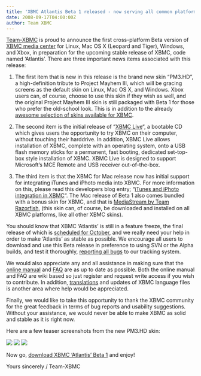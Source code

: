 ```yaml
---
title: 'XBMC Atlantis Beta 1 released - now serving all common platforms'
date: 2008-09-17T04:00:00Z
author: Team XBMC
---
```

[Team-XBMC](/about/team) is proud to announce the first cross-platform Beta version of [XBMC media center](https://kodi.wiki/view/Main_Page) for Linux, Mac OS X (Leopard and Tiger), Windows, and Xbox, in preparation for the upcoming stable release of XBMC, code named ‘Atlantis’. There are three important news items associated with this release:

 1. The first item that is new in this release is the brand new skin “PM3.HD”, a high-definition tribute to Project Mayhem III, which will be gracing screens as the default skin on Linux, Mac OS X, and Windows. Xbox users can, of course, choose to use this skin if they wish as well, and the original Project Mayhem III skin is still packaged with Beta 1 for those who prefer the old-school look. This is in addition to the already [awesome selection of skins available for XBMC](https://forum.kodi.tv/forumdisplay.php?fid=67).

 2. The second item is the initial release of “[XBMC Live](https://kodi.wiki/view/XBMC_Live)“, a bootable CD which gives users the opportunity to try XBMC on their computer, without touching their harddrive. In addition, XBMC Live allows installation of XBMC, complete with an operating system, onto a USB flash memory sticks for a permanent, fast booting, dedicated set-top-box style installation of XBMC. XBMC Live is designed to support Microsoft’s MCE Remote and USB receiver out-of-the-box.

 3. The third item is that the XBMC for Mac release now has initial support for integrating iTunes and iPhoto media into XBMC. For more information on this, please read this developers blog entry; “[iTunes and iPhoto integration in XBMC](/article/itunes-and-iphoto-integration-xbmc)“. The Mac release of Beta 1 also comes bundled with a bonus skin for XBMC, and that is [MediaStream by Team Razorfish](https://www.seventech.org), (this skin can, of course, be downloaded and installed on all XBMC platforms, like all other XBMC skins).

 You should know that XBMC ‘Atlantis’ is still in a feature freeze, the final release of which is [scheduled for October](http://trac.xbmc.org/milestone/8.10), and we really need your help in order to make ‘Atlantis’ as stable as possible. We encourage all users to download and use this Beta release in preference to using SVN or the Alpha builds, and test it thoroughly, [reporting all bugs](https://kodi.wiki/view/HOW-TO_Submit_a_Proper_Bug_Report) to our tracking system.

 We would also appreciate any and all assistance in making sure that the [online manual](https://kodi.wiki/view/XBMC_Online_Manual) and [FAQ](https://kodi.wiki/view/Frequently_Asked_Questions) are as up to date as possible. Both the online manual and FAQ are wiki based so just register and request write access if you wish to contribute. In addition, [translations](https://kodi.wiki/view/Information_on_Language_Support) and updates of XBMC language files is another area where help would be appreciated.

 Finally, we would like to take this opportunity to thank the XBMC community for the great feedback in terms of bug reports and usability suggestions. Without your assistance, we would never be able to make XBMC as solid and stable as it is right now.

 Here are a few teaser screenshots from the new PM3.HD skin:

 [![](http://s3.supload.com/thumbs/default/screenshot001-20080914140233.png)](https://www.flickr.com:443/photos/29133065@N05/2876723351/) [![](http://s3.supload.com/thumbs/default/screenshot000-20080914140233.png)](https://www.flickr.com:443/photos/29133065@N05/2877555574/) [![](http://s3.supload.com/thumbs/default/screenshot002-20080914140233.png)](https://www.flickr.com:443/photos/29133065@N05/2877555358/)

 Now go, [download XBMC ‘Atlantis’ Beta 1](https://kodi.wiki/download/) and enjoy!

 Yours sincerely / Team-XBMC

 